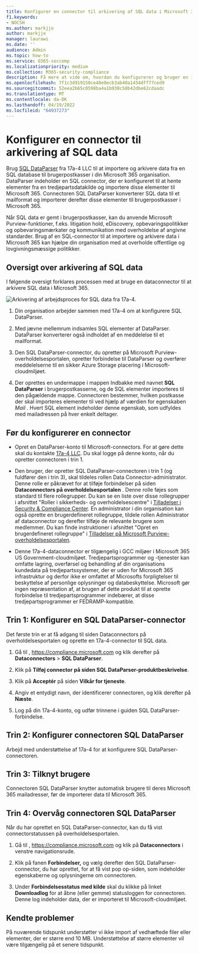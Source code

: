 ```yaml
---
title: Konfigurer en connector til arkivering af SQL data i Microsoft 365
f1.keywords:
- NOCSH
ms.author: markjjo
author: markjjo
manager: laurawi
ms.date: ''
audience: Admin
ms.topic: how-to
ms.service: O365-seccomp
ms.localizationpriority: medium
ms.collection: M365-security-compliance
description: Få mere at vide om, hvordan du konfigurerer og bruger en 17a-4-SQL DataParser-connector til at importere og arkivere SQL data i Microsoft 365.
ms.openlocfilehash: 7f1c3d919150ce48e0ecb3ab40a1434dff77ced9
ms.sourcegitcommit: 52eea2b65c0598ba4a1b930c58b42dbe62cdaadc
ms.translationtype: MT
ms.contentlocale: da-DK
ms.lasthandoff: 04/19/2022
ms.locfileid: "64937273"
---
```

# <a name="set-up-a-connector-to-archive-sql-data"></a>Konfigurer en connector til arkivering af SQL data

Brug [SQL DataParser](https://www.17a-4.com/sql-dataparser/) fra 17a-4 LLC til at importere og arkivere data fra en SQL database til brugerpostkasser i din Microsoft 365 organisation. DataParser indeholder en SQL connector, der er konfigureret til at hente elementer fra en tredjepartsdatakilde og importere disse elementer til Microsoft 365. Connectoren SQL DataParser konverterer SQL data til et mailformat og importerer derefter disse elementer til brugerpostkasser i Microsoft 365.

Når SQL data er gemt i brugerpostkasser, kan du anvende Microsoft Purview-funktioner, f.eks. litigation hold, eDiscovery, opbevaringspolitikker og opbevaringsmærkater og kommunikation med overholdelse af angivne standarder. Brug af en SQL-connector til at importere og arkivere data i Microsoft 365 kan hjælpe din organisation med at overholde offentlige og lovgivningsmæssige politikker.

## <a name="overview-of-archiving-sql-data"></a>Oversigt over arkivering af SQL data

I følgende oversigt forklares processen med at bruge en dataconnector til at arkivere SQL data i Microsoft 365.

![Arkivering af arbejdsproces for SQL data fra 17a-4.](../media/SQLDatabaseDataParserConnectorWorkflow.png)

1. Din organisation arbejder sammen med 17a-4 om at konfigurere SQL DataParser.

2. Med jævne mellemrum indsamles SQL elementer af DataParser. DataParser konverterer også indholdet af en meddelelse til et mailformat.

3. Den SQL DataParser-connector, du opretter på Microsoft Purview-overholdelsesportalen, opretter forbindelse til DataParser og overfører meddelelserne til en sikker Azure Storage placering i Microsoft-cloudmiljøet.

4. Der oprettes en undermappe i mappen Indbakke med navnet **SQL DataParser** i brugerpostkasserne, og de SQL elementer importeres til den pågældende mappe. Connectoren bestemmer, hvilken postkasse der skal importeres elementer til ved hjælp af værdien for egenskaben *Mail* . Hvert SQL element indeholder denne egenskab, som udfyldes med mailadressen på hver enkelt deltager.

## <a name="before-you-set-up-a-connector"></a>Før du konfigurerer en connector

- Opret en DataParser-konto til Microsoft-connectors. For at gøre dette skal du kontakte [17a-4 LLC](https://www.17a-4.com/contact/). Du skal logge på denne konto, når du opretter connectoren i trin 1.

- Den bruger, der opretter SQL DataParser-connectoren i trin 1 (og fuldfører den i trin 3), skal tildeles rollen Data Connector-administrator. Denne rolle er påkrævet for at tilføje forbindelser på siden **Dataconnectors på overholdelsesportalen** . Denne rolle føjes som standard til flere rollegrupper. Du kan se en liste over disse rollegrupper i afsnittet "Roller i sikkerheds- og overholdelsescentre" i [Tilladelser i Security & Compliance Center](../security/office-365-security/permissions-in-the-security-and-compliance-center.md#roles-in-the-security--compliance-center). En administrator i din organisation kan også oprette en brugerdefineret rollegruppe, tildele rollen Administrator af dataconnector og derefter tilføje de relevante brugere som medlemmer. Du kan finde instruktioner i afsnittet "Opret en brugerdefineret rollegruppe" i [Tilladelser på Microsoft Purview-overholdelsesportalen](microsoft-365-compliance-center-permissions.md#create-a-custom-role-group).

- Denne 17a-4-dataconnector er tilgængelig i GCC miljøer i Microsoft 365 US Government-cloudmiljøet. Tredjepartsprogrammer og -tjenester kan omfatte lagring, overførsel og behandling af din organisations kundedata på tredjepartssystemer, der er uden for Microsoft 365 infrastruktur og derfor ikke er omfattet af Microsofts forpligtelser til beskyttelse af personlige oplysninger og databeskyttelse. Microsoft gør ingen repræsentation af, at brugen af dette produkt til at oprette forbindelse til tredjepartsprogrammer indebærer, at disse tredjepartsprogrammer er FEDRAMP-kompatible.

## <a name="step-1-set-up-a-sql-dataparser-connector"></a>Trin 1: Konfigurer en SQL DataParser-connector

Det første trin er at få adgang til siden Dataconnectors på overholdelsesportalen og oprette en 17a-4-connector til SQL data.

1. Gå til , <https://compliance.microsoft.com> og klik derefter på **Dataconnectors** >  **SQL DataParser**.

2. Klik på **Tilføj connector** **på siden SQL DataParser-produktbeskrivelse**.

3. Klik på **Acceptér** på siden **Vilkår for tjeneste**.

4. Angiv et entydigt navn, der identificerer connectoren, og klik derefter på **Næste**.

5. Log på din 17a-4-konto, og udfør trinnene i guiden SQL DataParser-forbindelse.

## <a name="step-2-configure-the-sql-dataparser-connector"></a>Trin 2: Konfigurer connectoren SQL DataParser

Arbejd med understøttelse af 17a-4 for at konfigurere SQL DataParser-connectoren.

## <a name="step-3-map-users"></a>Trin 3: Tilknyt brugere

Connectoren SQL DataParser knytter automatisk brugere til deres Microsoft 365 mailadresser, før de importerer data til Microsoft 365.

## <a name="step-4-monitor-the-sql-dataparser-connector"></a>Trin 4: Overvåg connectoren SQL DataParser

Når du har oprettet en SQL DataParser-connector, kan du få vist connectorstatussen på overholdelsesportalen.

1. Gå til , <https://compliance.microsoft.com> og klik på **Dataconnectors** i venstre navigationsrude.

2. Klik på fanen **Forbindelser,** og vælg derefter den SQL DataParser-connector, du har oprettet, for at få vist pop op-siden, som indeholder egenskaberne og oplysningerne om connectoren.

3. Under **Forbindelsesstatus med kilde** skal du klikke på linket **Downloadlog** for at åbne (eller gemme) statusloggen for connectoren. Denne log indeholder data, der er importeret til Microsoft-cloudmiljøet.

## <a name="known-issues"></a>Kendte problemer

På nuværende tidspunkt understøtter vi ikke import af vedhæftede filer eller elementer, der er større end 10 MB. Understøttelse af større elementer vil være tilgængelig på et senere tidspunkt.
